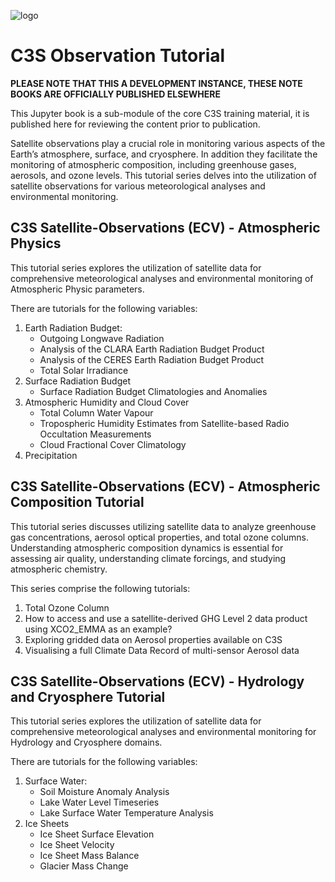 ![logo](https://climate.copernicus.eu/sites/default/files/custom-uploads/branding/LogoLine_horizon_EC_Cop_ECMWF.png)

# C3S Observation Tutorial

**PLEASE NOTE THAT THIS A DEVELOPMENT INSTANCE, THESE NOTE BOOKS ARE OFFICIALLY PUBLISHED ELSEWHERE**

This Jupyter book is a sub-module of the core C3S training material, it is published here for reviewing the
content prior to publication.

Satellite observations play a crucial role in monitoring various aspects of the Earth’s atmosphere, surface, and cryosphere. In addition they facilitate the monitoring of atmospheric composition, including greenhouse gases, aerosols, and ozone levels. This tutorial series delves into the utilization of satellite observations for various meteorological analyses and environmental monitoring.

## C3S Satellite-Observations (ECV) - Atmospheric Physics

This tutorial series explores the utilization of satellite data for comprehensive meteorological analyses and environmental monitoring of Atmospheric Physic parameters. 

There are tutorials for the following variables:

1. Earth Radiation Budget:  
   - Outgoing Longwave Radiation
   - Analysis of the CLARA Earth Radiation Budget Product
   - Analysis of the CERES Earth Radiation Budget Product
   - Total Solar Irradiance    
2. Surface Radiation Budget
   - Surface Radiation Budget Climatologies and Anomalies
3. Atmospheric Humidity and Cloud Cover
   - Total Column Water Vapour
   - Tropospheric Humidity Estimates from Satellite-based Radio Occultation Measurements
   - Cloud Fractional Cover Climatology
4. Precipitation
    


## C3S Satellite-Observations (ECV) - Atmospheric Composition Tutorial

This tutorial series discusses utilizing satellite data to analyze greenhouse gas concentrations, aerosol optical properties, and total ozone columns. Understanding atmospheric composition dynamics is essential for assessing air quality, understanding climate forcings, and studying atmospheric chemistry.

This series comprise the following tutorials:

1. Total Ozone Column     
2. How to access and use a satellite-derived GHG Level 2 data product using XCO2_EMMA as an example?
3. Exploring gridded data on Aerosol properties available on C3S
4. Visualising a full Climate Data Record of multi-sensor Aerosol data
     


## C3S Satellite-Observations (ECV) - Hydrology and Cryosphere Tutorial
This tutorial series explores the utilization of satellite data for comprehensive meteorological analyses and environmental monitoring for Hydrology and Cryosphere domains. 

There are tutorials for the following variables:

1. Surface Water:  
   - Soil Moisture Anomaly Analysis
   - Lake Water Level Timeseries
   - Lake Surface Water Temperature Analysis
2. Ice Sheets
   - Ice Sheet Surface Elevation
   - Ice Sheet Velocity
   - Ice Sheet Mass Balance
   - Glacier Mass Change

     




   
